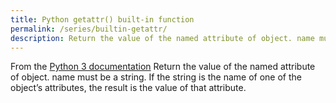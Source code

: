 ```yaml
---
title: Python getattr() built-in function
permalink: /series/builtin-getattr/
description: Return the value of the named attribute of object. name must be a string. If the string is the name of one of the object’s attributes, the result is the value of that attribute.
---
```



<base-disclaimer>
  <base-disclaimer-title>
    From the <a target="_blank" href="https://docs.python.org/3/library/functions.html#getattr">Python 3 documentation</a>
  </base-disclaimer-title>
  <base-disclaimer-content>
   Return the value of the named attribute of object. name must be a string. If the string is the name of one of the object’s attributes, the result is the value of that attribute.
  </base-disclaimer-content>
</base-disclaimer>

<!-- remove this tag to start editing this page -->
<empty-section />
<!-- remove this tag to start editing this page -->
